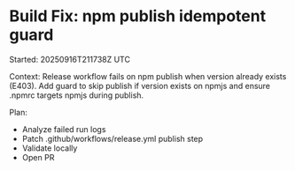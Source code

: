 # Build Fix: npm publish idempotent guard

Started: 20250916T211738Z UTC

Context: Release workflow fails on npm publish when version already exists (E403). Add guard to skip publish if version exists on npmjs and ensure .npmrc targets npmjs during publish.

Plan:

- Analyze failed run logs
- Patch .github/workflows/release.yml publish step
- Validate locally
- Open PR
